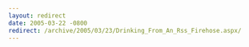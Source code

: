 ```yaml
---
layout: redirect
date: 2005-03-22 -0800
redirect: /archive/2005/03/23/Drinking_From_An_Rss_Firehose.aspx/
---
```

